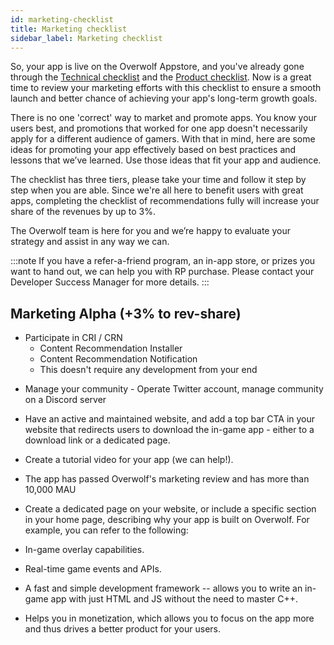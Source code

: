 ```yaml
---
id: marketing-checklist
title: Marketing checklist
sidebar_label: Marketing checklist
---
```


So, your app is live on the Overwolf Appstore, and you've already gone through the [Technical checklist](https://overwolf.github.io/docs/start/technical-checklist) and the [Product checklist](https://overwolf.github.io/docs/start/product-checklist). Now is a great time to review your marketing efforts with this checklist to ensure a smooth launch and better chance of achieving your app's long-term growth goals.

There is no one 'correct' way to market and promote apps. You know your users best, and promotions that worked for one app doesn't necessarily apply for a different audience of gamers. With that in mind, here are some ideas for promoting your app effectively based on best practices and lessons that we’ve learned. Use those ideas that fit your app and audience.

The checklist has three tiers, please take your time and follow it step by step when you are able.
Since we're all here to benefit users with great apps, completing the checklist of recommendations fully will increase your share of the revenues by up to 3%.

The Overwolf team is here for you and we’re happy to evaluate your strategy and assist in any way we can.

:::note
If you have a refer-a-friend program, an in-app store, or prizes you want to hand out, we can help you with RP purchase. Please contact your Developer Success Manager for more details.
:::

## Marketing Alpha (+3% to rev-share)
* Participate in CRI / CRN
   *  Content Recommendation Installer
   *  Content Recommendation Notification
   *  This doesn't require any development from your end

-   Manage your community - Operate Twitter account, manage community on a Discord server

-   Have an active and maintained website, and add a top bar CTA in your website that redirects users to download the in-game app - either to a download link or a dedicated page.

-   Create a tutorial video for your app (we can help!).

-   The app has passed Overwolf's marketing review and has more than 10,000 MAU

-   Create a dedicated page on your website, or include a specific section in your home page, describing why your app is built on Overwolf. For example, you can refer to the following:

-   In-game overlay capabilities.

-   Real-time game events and APIs.

-   A fast and simple development framework -- allows you to write an in-game app with just HTML and JS without the need to master C++.

-   Helps you in monetization, which allows you to focus on the app more and thus drives a better product for your users.

